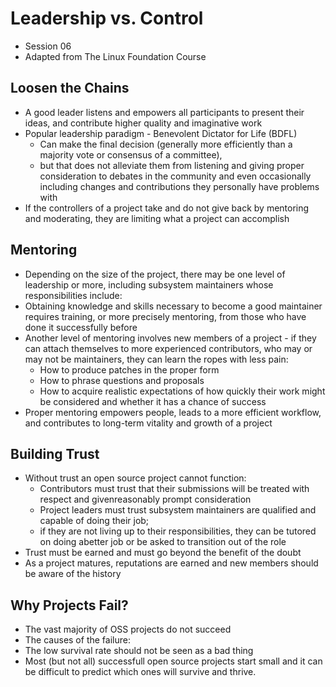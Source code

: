 # Leadership vs. Control

-   Session 06
-   Adapted from The Linux Foundation Course

## Loosen the Chains

-   A good leader listens and empowers all participants to present their ideas, and contribute higher quality and imaginative work
-   Popular leadership paradigm - Benevolent Dictator for Life (BDFL)
    -   Can make the final decision (generally more efficiently than a majority vote or consensus of a committee),
    -   but that does not alleviate them from listening and giving proper consideration to debates in the community and even occasionally including changes and contributions they personally have problems with
-   If the controllers of a project take and do not give back by mentoring and moderating, they are limiting what a project can accomplish

## Mentoring

-   Depending on the size of the project, there may be one level of leadership or more, including subsystem maintainers whose responsibilities include:
-   Obtaining knowledge and skills necessary to become a good maintainer requires training, or more precisely mentoring, from those who have done it successfully before
-   Another level of mentoring involves new members of a project - if they can attach themselves to more experienced contributors, who may or may not be maintainers, they can learn the ropes with less pain:
    -   How to produce patches in the proper form
    -   How to phrase questions and proposals
    -   How to acquire realistic expectations of how quickly their work might be considered and whether it has a chance of success
-   Proper mentoring empowers people, leads to a more efficient workflow, and contributes to long-term vitality and growth of a project

## Building Trust

-   Without trust an open source project cannot function:
    -   Contributors must trust that their submissions will be treated with respect and givenreasonably prompt consideration
    -   Project leaders must trust subsystem maintainers are qualified and capable of doing their job;
    -   if they are not living up to their responsibilities, they can be tutored on doing abetter job or be asked to transition out of the role
-   Trust must be earned and must go beyond the benefit of the doubt
-   As a project matures, reputations are earned and new members should be aware of the history

## Why Projects Fail?

-   The vast majority of OSS projects do not succeed
-   The causes of the failure:
-   The low survival rate should not be seen as a bad thing
-   Most (but not all) successfull open source projects start small and it can be difficult to predict which ones will survive and thrive.
